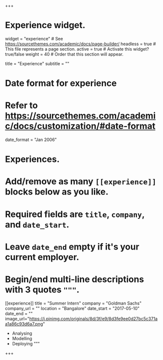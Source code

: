 +++
# Experience widget.
widget = "experience"  # See https://sourcethemes.com/academic/docs/page-builder/
headless = true  # This file represents a page section.
active = true  # Activate this widget? true/false
weight = 40  # Order that this section will appear.

title = "Experience"
subtitle = ""

# Date format for experience
#   Refer to https://sourcethemes.com/academic/docs/customization/#date-format
date_format = "Jan 2006"

# Experiences.
#   Add/remove as many `[[experience]]` blocks below as you like.
#   Required fields are `title`, `company`, and `date_start`.
#   Leave `date_end` empty if it's your current employer.
#   Begin/end multi-line descriptions with 3 quotes `"""`.
[[experience]]
  title = "Summer Intern"
  company = "Goldman Sachs"
  company_url = ""
  location = "Bangalore"
  date_start = "2017-05-10"
  date_end = ""
  image_url="https://i.pinimg.com/originals/8d/3f/e9/8d3fe9ee0d27bc5c371aa1a86c93d6a7.png"
  
  * Analysing
  * Modelling
  * Deploying
  """

+++
